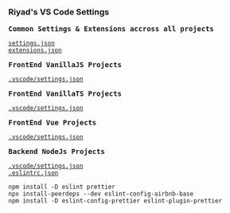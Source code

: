 ### Riyad's VS Code Settings

<samp><b>Common Settings & Extensions accross all projects</b></samp>

[`settings.json`](./CommonSettingsExtensions/settings.json)<br>
[`extensions.json`](./CommonSettingsExtensions/extensions.json)

<samp><b>FrontEnd VanillaJS Projects</b></samp>

[`.vscode/settings.json`](./CommonSettingsExtensions/settings.json)<br>

<samp><b>FrontEnd VanillaTS Projects</b></samp>

[`.vscode/settings.json`](./VanillaJS/settings.json)<br>

<samp><b>FrontEnd Vue Projects</b></samp>

[`.vscode/settings.json`](./Vue/settings.json)<br>

<samp><b>Backend NodeJs Projects</b></samp>

[`.vscode/settings.json`](./NodeJS/settings.json)<br>
[`.eslintrc.json`](./NodeJS/.eslintrc.json)<br>

```
npm install -D eslint prettier
npx install-peerdeps --dev eslint-config-airbnb-base
npm install -D eslint-config-prettier eslint-plugin-prettier
```